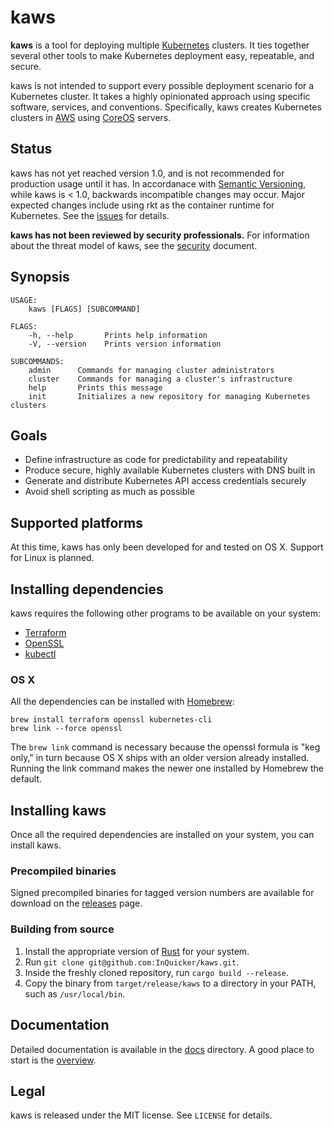# kaws

**kaws** is a tool for deploying multiple [Kubernetes](http://kubernetes.io/) clusters.
It ties together several other tools to make Kubernetes deployment easy, repeatable, and secure.

kaws is not intended to support every possible deployment scenario for a Kubernetes cluster.
It takes a highly opinionated approach using specific software, services, and conventions.
Specifically, kaws creates Kubernetes clusters in [AWS](https://aws.amazon.com/) using [CoreOS](https://coreos.com/) servers.

## Status

kaws has not yet reached version 1.0, and is not recommended for production usage until it has. In accordanace with [Semantic Versioning](http://semver.org/), while kaws is < 1.0, backwards incompatible changes may occur. Major expected changes include using rkt as the container runtime for Kubernetes. See the [issues](https://github.com/InQuicker/kaws/issues) for details.

**kaws has not been reviewed by security professionals.** For information about the threat model of kaws, see the [security](docs/concepts/security.md) document.

## Synopsis

```
USAGE:
	kaws [FLAGS] [SUBCOMMAND]

FLAGS:
    -h, --help       Prints help information
    -V, --version    Prints version information

SUBCOMMANDS:
    admin      Commands for managing cluster administrators
    cluster    Commands for managing a cluster's infrastructure
    help       Prints this message
    init       Initializes a new repository for managing Kubernetes clusters
```

## Goals

* Define infrastructure as code for predictability and repeatability
* Produce secure, highly available Kubernetes clusters with DNS built in
* Generate and distribute Kubernetes API access credentials securely
* Avoid shell scripting as much as possible

## Supported platforms

At this time, kaws has only been developed for and tested on OS X. Support for Linux is planned.

## Installing dependencies

kaws requires the following other programs to be available on your system:

* [Terraform](https://terraform.io/)
* [OpenSSL](https://www.openssl.org/)
* [kubectl](http://kubernetes.io/)

### OS X

All the dependencies can be installed with [Homebrew](http://brew.sh/):

```
brew install terraform openssl kubernetes-cli
brew link --force openssl
```

The `brew link` command is necessary because the openssl formula is "keg only," in turn because OS X ships with an older version already installed.
Running the link command makes the newer one installed by Homebrew the default.

## Installing kaws

Once all the required dependencies are installed on your system, you can install kaws.

### Precompiled binaries

Signed precompiled binaries for tagged version numbers are available for download on the [releases](https://github.com/InQuicker/kaws/releases) page.

### Building from source

1. Install the appropriate version of [Rust](https://www.rust-lang.org/) for your system.
2. Run `git clone git@github.com:InQuicker/kaws.git`.
3. Inside the freshly cloned repository, run `cargo build --release`.
4. Copy the binary from `target/release/kaws` to a directory in your PATH, such as `/usr/local/bin`.

## Documentation

Detailed documentation is available in the [docs](docs) directory. A good place to start is the [overview](docs/overview.md).

## Legal

kaws is released under the MIT license. See `LICENSE` for details.
